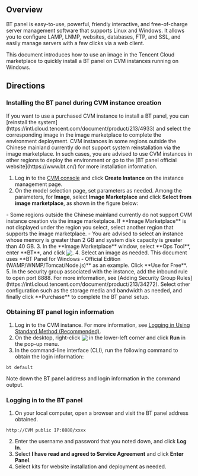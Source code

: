 ## Overview
BT panel is easy-to-use, powerful, friendly interactive, and free-of-charge server management software that supports Linux and Windows. It allows you to configure LAMP, LNMP, websites, databases, FTP, and SSL, and easily manage servers with a few clicks via a web client.

This document introduces how to use an image in the Tencent Cloud marketplace to quickly install a BT panel on CVM instances running on Windows.


## Directions

### Installing the BT panel during CVM instance creation


<dx-alert infotype="notice" title="">
If you want to use a purchased CVM instance to install a BT panel, you can [reinstall the system](https://intl.cloud.tencent.com/document/product/213/4933) and select the corresponding image in the image marketplace to complete the environment deployment. CVM instances in some regions outside the Chinese mainland currently do not support system reinstallation via the image marketplace. In such cases, you are advised to use CVM instances in other regions to deploy the environment or go to the [BT panel official website](https://www.bt.cn/) for more installation information.
</dx-alert>

1. Log in to the [CVM console](https://console.cloud.tencent.com/cvm/index) and click **Create Instance** on the instance management page.
2. On the model selection page, set parameters as needed. Among the parameters, for **Image**, select **Image Marketplace** and click **Select from image marketplace**, as shown in the figure below:
<dx-alert infotype="notice" title="">
- Some regions outside the Chinese mainland currently do not support CVM instance creation via the image marketplace. If **Image Marketplace** is not displayed under the region you select, select another region that supports the image marketplace.
- You are advised to select an instance whose memory is greater than 2 GB and system disk capacity is greater than 40 GB.
3. In the **Image Marketplace** window, select **Ops Tool**, enter **BT**, and click <img src="https://main.qcloudimg.com/raw/70c20e0ff30f88eef20d6b540d6ef804.png" style="margin:-3px 0px">.
4. Select an image as needed. This document uses **BT Panel for Windows - Official Edition (WAMP/WNMP/Tomcat/Node.js)** as an example. Click **Use for Free**.
5. In the security group associated with the instance, add the inbound rule to open port 8888. For more information, see [Adding Security Group Rules](https://intl.cloud.tencent.com/document/product/213/34272).
Select other configuration such as the storage media and bandwidth as needed, and finally click **Purchase** to complete the BT panel setup.


### Obtaining BT panel login information
1. Log in to the CVM instance. For more information, see [Logging in Using Standard Method (Recommended)](https://intl.cloud.tencent.com/document/product/213/41018).
2. On the desktop, right-click <img src="https://qcloudimg.tencent-cloud.cn/raw/c6e9910fc4f983d45729b4f6924e8273.png" style="margin:-3px 0px"> in the lower-left corner and click **Run** in the pop-up menu.
3. In the command-line interface (CLI), run the following command to obtain the login information:
```
bt default
```
Note down the BT panel address and login information in the command output.


### Logging in to the BT panel
1. On your local computer, open a browser and visit the BT panel address obtained.
```shell
http://CVM public IP:8888/xxxx
```
2. Enter the username and password that you noted down, and click **Log In**.
3. Select **I have read and agreed to Service Agreement** and click **Enter Panel**.
4. Select kits for website installation and deployment as needed.
